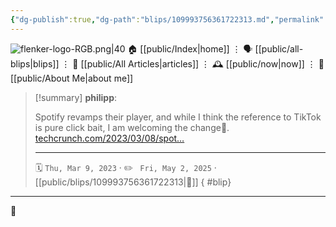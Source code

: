 ```yaml
---
{"dg-publish":true,"dg-path":"blips/109993756361722313.md","permalink":"/blips/109993756361722313/","title":"philipp on mastodon @ 2023-03-09"}
---
```



<div class="transclusion internal-embed is-loaded"><div class="markdown-embed">




![flenker-logo-RGB.png|40](/img/user/attachments/flenker-logo-RGB.png)
🏠 [[public/Index\|home]]  ⋮ 🗣️ [[public/all-blips\|blips]] ⋮  📝 [[public/All Articles\|articles]]  ⋮ 🕰️ [[public/now\|now]] ⋮ 🪪 [[public/About Me\|about me]]


</div></div>


> [!summary] **philipp**:
>
> Spotify revamps their player, and while I think the reference to TikTok is pure click bait, I am welcoming the change🧵.
> [techcrunch.com/2023/03/08/spot…](https://techcrunch.com/2023/03/08/spotify-revamps-its-app-with-tiktok-style-discovery-feeds-smart-shuffle-for-playlists-and-more/)
> - - -
>
> 🗓️ <code>Thu, Mar 9, 2023</code>  · ✏️ <code> Fri, May 2, 2025</code>  · [[public/blips/109993756361722313\|🔗]]
{ #blip}


- - -

 👾

